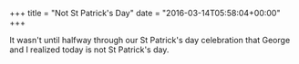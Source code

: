 +++
title = "Not St Patrick's Day"
date = "2016-03-14T05:58:04+00:00"
+++

It wasn't until halfway through our St Patrick's day celebration that George and I realized today is not St Patrick's day.
			